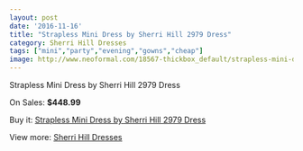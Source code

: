 ```yaml
---
layout: post
date: '2016-11-16'
title: "Strapless Mini Dress by Sherri Hill 2979 Dress"
category: Sherri Hill Dresses
tags: ["mini","party","evening","gowns","cheap"]
image: http://www.neoformal.com/18567-thickbox_default/strapless-mini-dress-by-sherri-hill-2979-dress.jpg
---
```

Strapless Mini Dress by Sherri Hill 2979 Dress

On Sales: **$448.99**
<a href="https://www.neoformal.com/en/sherri-hill-dresses-2014/5938-strapless-mini-dress-by-sherri-hill-2979-dress.html"><amp-img layout="responsive" width="600" height="600" src="//www.neoformal.com/18567-thickbox_default/strapless-mini-dress-by-sherri-hill-2979-dress.jpg" alt="Strapless Mini Dress by Sherri Hill 2979 Dress 0" /></a>
<a href="https://www.neoformal.com/en/sherri-hill-dresses-2014/5938-strapless-mini-dress-by-sherri-hill-2979-dress.html"><amp-img layout="responsive" width="600" height="600" src="//www.neoformal.com/18568-thickbox_default/strapless-mini-dress-by-sherri-hill-2979-dress.jpg" alt="Strapless Mini Dress by Sherri Hill 2979 Dress 1" /></a>

Buy it: [Strapless Mini Dress by Sherri Hill 2979 Dress](https://www.neoformal.com/en/sherri-hill-dresses-2014/5938-strapless-mini-dress-by-sherri-hill-2979-dress.html "Strapless Mini Dress by Sherri Hill 2979 Dress")

View more: [Sherri Hill Dresses](https://www.neoformal.com/en/73-sherri-hill-dresses-2014 "Sherri Hill Dresses")